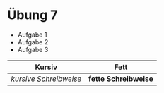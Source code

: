 Übung 7
====
* Aufgabe 1
* Aufgabe 2
* Aufgabe 3

Kursiv | Fett |
--- | --- |
*kursive Schreibweise* | **fette Schreibweise** |


